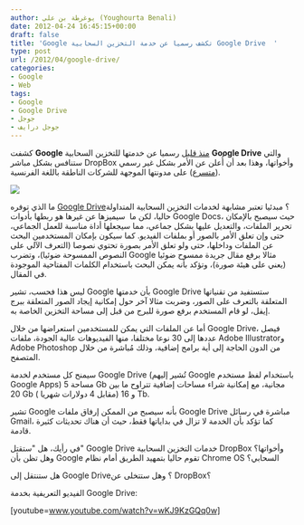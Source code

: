 ```yaml
---
author: يوغرطة بن علي (Youghourta Benali)
date: 2012-04-24 16:45:15+00:00
draft: false
title: 'Google تكشف رسميا عن خدمة التخزين السحابية Google Drive  '
type: post
url: /2012/04/google-drive/
categories:
- Google
- Web
tags:
- Google
- Google Drive
- جوجل
- جوجل درايف
---
```


كشفت **Google** [منذ قليل](http://googleenterprise.blogspot.com/2012/04/introducing-google-drive-newest-member.html) رسميا عن خدمتها للتخزين السحابية **Google Drive** والتي ستنافس بشكل مباشر DropBox وأخواتها، وهذا بعد أن أُعلن عن الأمر بشكل غير رسمي ([متسرع](https://plus.google.com/u/0/111903264144278356023/posts/7mjhyPkgada)) على مدونتها الموجهة للشركات الناطقة باللغة الفرنسية.




[![](http://www.it-scoop.com/wp-content/uploads/2012/04/Google-drive.png)
](http://www.it-scoop.com/wp-content/uploads/2012/04/Google-drive.png)




ما الذي توفره [Google Drive](https://drive.google.com/start)؟ مبدئيا تعتبر مشابهة لخدمات التخزين السحابية المتداولة حاليا، لكن ما  سيميزها عن غيرها هو ربطها بأدوات Google Docs، حيث سيصبح بالإمكان تحرير الملفات، والتعديل عليها بشكل جماعي، مما سيجعلها أداة مناسبة للعمل الجماعي، حتى وإن تعلق الأمر بالصور أو بملفات الفيديو. كما سيكون بإمكان المستخدمين البحث عن الملفات وداخلها، حتى ولو تعلق الأمر بصورة تحتوي نصوصا (التعرف الآلي على النصوص الممسوحة ضوئيا)، وتضرب Google مثالا برفع مقال جريدة ممسوح ضوئيا (يعني على هيئة صورة)، وتؤكد بأنه يمكن البحث باستخدام الكلمات المفتاحية الموجودة في المقال.




ليس هذا فحسب، تشير Google بأن خدمتها Google Drive ستستفيد من تقنياتها المتعلقة بالتعرف على الصور، وضربت مثالا آخر حول إمكانية إيجاد الصور المتعلقة ببرج إيفل، لو قام المستخدم برفع صورة للبرج من قبل إلى مساحة التخزين الخاصة به.




أما عن الملفات التي يمكن للمستخدمين استعراضها من خلال Google Drive، فيصل عددها إلى 30 نوعا مختلفا، منها الفيديوهات عالية الجودة، ملفات Adobe Illustratorو Adobe Photoshop من الدون الحاجة إلى أية برامج إضافية، وذلك مُباشرة من خلال المتصفح.




سيمنح كل مستخدم لخدمة Google Drive (تُشير إليهم Google باستخدام لفظ مستخدم Google Apps) مساحة 5 Gb مجانية، مع إمكانية شراء مساحات إضافية تتراوح ما بين 20 Gb ( مقابل 4 دولارات شهريا) و 16 Tb.




تشير Google بأنه سيصبح من الممكن إرفاق ملفات Google Drive مباشرة في رسائل Gmail، كما تؤكد بأن الخدمة لا تزال في بداياتها فقط، حيث أن هناك تحديثات كثيرة قادمة.




في رأيك، هل "ستقتل" Google Drive خدمات التخزين السحابية DropBox وأخواتها؟ وهل تظن بأن Google تقوم حاليا بتمهيد الطريق أمام نظام Chrome OS السحابي؟




هل ستنتقل إلى Google Drive؟ وهل ستتخلى عن DropBox؟




الفيديو التعريفية بخدمة Google Drive:




<!-- more -->




[youtube=www.youtube.com/watch?v=wKJ9KzGQq0w]
